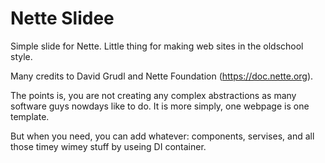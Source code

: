Nette Slidee
============

Simple slide for Nette. Little thing for making web sites in the oldschool style.

Many credits to David Grudl and Nette Foundation (https://doc.nette.org).

The points is, you are not creating any complex abstractions as many software guys nowdays like to do.
It is more simply, one webpage is one template.

But when you need, you can add whatever: components, servises, and all those timey wimey stuff by useing DI container.


